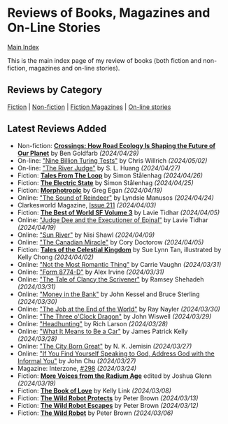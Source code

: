 # Reviews of Books, Magazines and On-Line Stories

[Main Index](../README.md)

This is the main index page of my review of books (both fiction and non-fiction, magazines and on-line stories).

## Reviews by Category

[Fiction](fiction/README.md) | [Non-fiction](nonfiction/README.md) | [Fiction Magazines](magazines/README.md) | [On-line stories](online/README.md)

## Latest Reviews Added
- Non-fiction: [**Crossings: How Road Ecology Is Shaping the Future of Our Planet**](2024/20240429-Crossings.md) by Ben Goldfarb *(2024/04/29)*
- On-line: ["Nine Billion Turing Tests"](online/2024/20240502-NineBillionTuringTests.md) by Chris Willrich *(2024/05/02)*
- On-line: ["The River Judge"](online/2024/20240427-RiverJudge.md) by S. L. Huang *(2024/04/27)*
- Fiction: [**Tales From The Loop**](fiction/2024/20240426-TalesLoop.md) by Simon Stålenhag *(2024/04/26)*
- Fiction: [**The Electric State**](fiction/2024/20240425-ElectricState.md) by Simon Stålenhag *(2024/04/25)*
- Fiction: [**Morphotropic**](fiction/2024/20240419-Morphotrophic.md) by Greg Egan *(2024/04/19)*
- Online: ["The Sound of Reindeer"](online/2024/20240424-SoundReindeer.md) by Lyndsie Manusos *(2024/04/24)*
- Clarkesworld Magazine, [Issue 211](magazines/Clarkesworld/20240403-Clarkesworld211.md) *(2024/04/03)*
- Fiction: [**The Best of World SF Volume 3**](fiction/2024/20240405-BestWorldSF3.md) by Lavie Tidhar *(2024/04/05)*
- Online: ["Judge Dee and the Executioner of Epinal"](online/2024/20240419-JudgeDeeExecutionerEpinal.md) by Lavie Tidhar *(2024/04/19)*
- Online: ["Sun River"](online/2024/20240409-SunRiver.md) by Nisi Shawl *(2024/04/09)*
- Online: ["The Canadian Miracle"](online/2024/20240405-CanadianMiracle.md) by Cory Doctorow *(2024/04/05)*
- Fiction: [**Tales of the Celestial Kingdom**](fiction/2024/20240402-TalesCelestialKingdom.md) by Sue Lynn Tan, illustrated by Kelly Chong *(2024/04/02)*
- Online: ["Not the Most Romantic Thing"](online/2024/20240331-NotMostRomanticThing.md) by Carrie Vaughn *(2024/03/31)*
- Online: ["Form 8774-D"](online/2024/20240331-Form8774D.md) by Alex Irvine *(2024/03/31)*
- Online: ["The Tale of Clancy the Scrivener"](online/2024/20240331-ClancyScrivener.md) by Ramsey Shehadeh *(2024/03/31)*
- Online: ["Money in the Bank"](online/2024/20240330-MoneyBank.md) by John Kessel and Bruce Sterling *(2024/03/30)*
- Online: ["The Job at the End of the World"](online/2024/20240330-JobEndWorld.md) by Ray Nayler *(2024/03/30)*
- Online: ["The Three o'Clock Dragon"](online/2024/20240329-ThreeOClockDragon.md) by John Wiswell *(2024/03/29)*
- Online: ["Headhunting"](online/2024/20240328-Headhunting.md) by Rich Larson *(2024/03/28)*
- Online: ["What It Means to Be a Car"](online/2024/20240328-MeansToBeACar.md) by James Patrick Kelly *(2024/03/28)*
- Online: ["The City Born Great"](online/2024/20240327-CityBornGreat.md) by N. K. Jemisin *(2024/03/27)*
- Online: ["If You Find Yourself Speaking to God, Address God with the Informal You"](online/2024/20240327-SpeakingToGodInformalYou.md) by John Chu *(2024/03/27)*
- Magazine: Interzone, [#298](magazines/Interzone/20240324-Interzone298.md) *(2024/03/24)*
- Fiction: [**More Voices from the Radium Age**](fiction/2024/20240319-MoveVoicesRadiumAge.md) edited by Joshua Glenn *(2024/03/19)*
- Fiction: [**The Book of Love**](fiction/2024/20240308-BookLove.md) by Kelly Link *(2024/03/08)*
- Fiction: [**The Wild Robot Protects**](fiction/2024/20240313-WildRobotProtects.md) by Peter Brown *(2024/03/13)*
- Fiction: [**The Wild Robot Escapes**](fiction/2024/20240312-WildRobotEscapes.md) by Peter Brown *(2024/03/12)*
- Fiction: [**The Wild Robot**](fiction/2024/20240306-WildRobot.md) by Peter Brown *(2024/03/06)*
